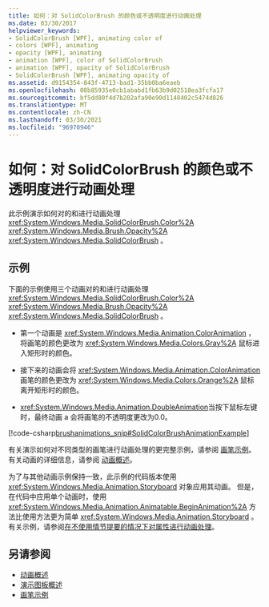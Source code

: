 ```yaml
---
title: 如何：对 SolidColorBrush 的颜色或不透明度进行动画处理
ms.date: 03/30/2017
helpviewer_keywords:
- SolidColorBrush [WPF], animating color of
- colors [WPF], animating
- opacity [WPF], animating
- animation [WPF], color of SolidColorBrush
- animation [WPF], opacity of SolidColorBrush
- SolidColorBrush [WPF], animating opacity of
ms.assetid: d9154354-843f-4713-bad1-35bb0ba6eaeb
ms.openlocfilehash: 08b85935e0cb1ababd1fb63b9d02518ea3fcfa17
ms.sourcegitcommit: bf5dd80f4d7b202afa90e90d1148402c5474d826
ms.translationtype: MT
ms.contentlocale: zh-CN
ms.lasthandoff: 03/30/2021
ms.locfileid: "96970946"
---
```

# <a name="how-to-animate-the-color-or-opacity-of-a-solidcolorbrush"></a>如何：对 SolidColorBrush 的颜色或不透明度进行动画处理
此示例演示如何对的和进行动画处理 <xref:System.Windows.Media.SolidColorBrush.Color%2A> <xref:System.Windows.Media.Brush.Opacity%2A> <xref:System.Windows.Media.SolidColorBrush> 。  
  
## <a name="example"></a>示例  
 下面的示例使用三个动画对的和进行动画处理 <xref:System.Windows.Media.SolidColorBrush.Color%2A> <xref:System.Windows.Media.Brush.Opacity%2A> <xref:System.Windows.Media.SolidColorBrush> 。  
  
- 第一个动画是 <xref:System.Windows.Media.Animation.ColorAnimation> ，将画笔的颜色更改为 <xref:System.Windows.Media.Colors.Gray%2A> 鼠标进入矩形时的颜色。  
  
- 接下来的动画会将 <xref:System.Windows.Media.Animation.ColorAnimation> 画笔的颜色更改为 <xref:System.Windows.Media.Colors.Orange%2A> 鼠标离开矩形时的颜色。  
  
- <xref:System.Windows.Media.Animation.DoubleAnimation>当按下鼠标左键时，最终动画 a 会将画笔的不透明度更改为0.0。  
  
 [!code-csharp[brushanimations_snip#SolidColorBrushAnimationExample](~/samples/snippets/csharp/VS_Snippets_Wpf/brushanimations_snip/CSharp/SolidColorBrushExample.cs#solidcolorbrushanimationexample)]  
  
 有关演示如何对不同类型的画笔进行动画处理的更完整示例，请参阅 [画笔示例](https://github.com/Microsoft/WPF-Samples/tree/master/Graphics/Brushes)。 有关动画的详细信息，请参阅 [动画概述](animation-overview.md)。  
  
 为了与其他动画示例保持一致，此示例的代码版本使用 <xref:System.Windows.Media.Animation.Storyboard> 对象应用其动画。 但是，在代码中应用单个动画时，使用 <xref:System.Windows.Media.Animation.Animatable.BeginAnimation%2A> 方法比使用方法更为简单 <xref:System.Windows.Media.Animation.Storyboard> 。 有关示例，请参阅[在不使用情节提要的情况下对属性进行动画处理](how-to-animate-a-property-without-using-a-storyboard.md)。  
  
## <a name="see-also"></a>另请参阅

- [动画概述](animation-overview.md)
- [演示图板概述](storyboards-overview.md)
- [画笔示例](https://github.com/Microsoft/WPF-Samples/tree/master/Graphics/Brushes)
